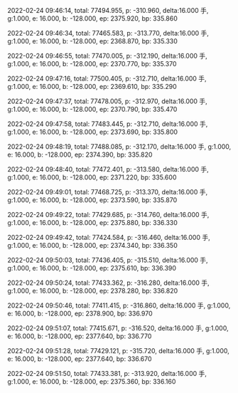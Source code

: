 2022-02-24 09:46:14, total: 77494.955, p: -310.960, delta:16.000 手, g:1.000, e: 16.000, b: -128.000, ep: 2375.920, bp: 335.860

2022-02-24 09:46:34, total: 77465.583, p: -313.770, delta:16.000 手, g:1.000, e: 16.000, b: -128.000, ep: 2368.870, bp: 335.330

2022-02-24 09:46:55, total: 77470.005, p: -312.190, delta:16.000 手, g:1.000, e: 16.000, b: -128.000, ep: 2370.770, bp: 335.370

2022-02-24 09:47:16, total: 77500.405, p: -312.710, delta:16.000 手, g:1.000, e: 16.000, b: -128.000, ep: 2369.610, bp: 335.290

2022-02-24 09:47:37, total: 77478.005, p: -312.970, delta:16.000 手, g:1.000, e: 16.000, b: -128.000, ep: 2370.790, bp: 335.470

2022-02-24 09:47:58, total: 77483.445, p: -312.710, delta:16.000 手, g:1.000, e: 16.000, b: -128.000, ep: 2373.690, bp: 335.800

2022-02-24 09:48:19, total: 77488.085, p: -312.170, delta:16.000 手, g:1.000, e: 16.000, b: -128.000, ep: 2374.390, bp: 335.820

2022-02-24 09:48:40, total: 77472.401, p: -313.580, delta:16.000 手, g:1.000, e: 16.000, b: -128.000, ep: 2371.220, bp: 335.600

2022-02-24 09:49:01, total: 77468.725, p: -313.370, delta:16.000 手, g:1.000, e: 16.000, b: -128.000, ep: 2373.590, bp: 335.870

2022-02-24 09:49:22, total: 77429.685, p: -314.760, delta:16.000 手, g:1.000, e: 16.000, b: -128.000, ep: 2375.880, bp: 336.330

2022-02-24 09:49:42, total: 77424.584, p: -316.460, delta:16.000 手, g:1.000, e: 16.000, b: -128.000, ep: 2374.340, bp: 336.350

2022-02-24 09:50:03, total: 77436.405, p: -315.510, delta:16.000 手, g:1.000, e: 16.000, b: -128.000, ep: 2375.610, bp: 336.390

2022-02-24 09:50:24, total: 77433.362, p: -316.280, delta:16.000 手, g:1.000, e: 16.000, b: -128.000, ep: 2378.280, bp: 336.820

2022-02-24 09:50:46, total: 77411.415, p: -316.860, delta:16.000 手, g:1.000, e: 16.000, b: -128.000, ep: 2378.900, bp: 336.970

2022-02-24 09:51:07, total: 77415.671, p: -316.520, delta:16.000 手, g:1.000, e: 16.000, b: -128.000, ep: 2377.640, bp: 336.770

2022-02-24 09:51:28, total: 77429.121, p: -315.720, delta:16.000 手, g:1.000, e: 16.000, b: -128.000, ep: 2377.640, bp: 336.670

2022-02-24 09:51:50, total: 77433.381, p: -313.920, delta:16.000 手, g:1.000, e: 16.000, b: -128.000, ep: 2375.360, bp: 336.160